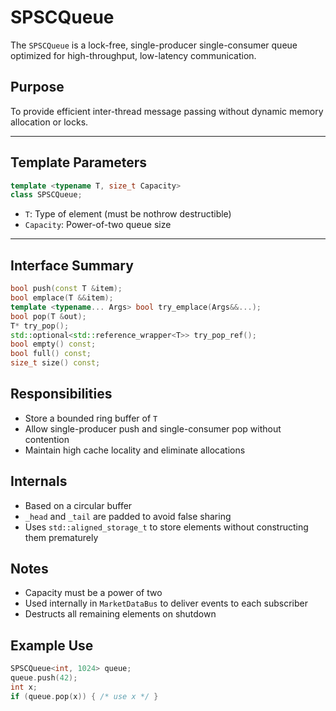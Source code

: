 # SPSCQueue

The `SPSCQueue` is a lock-free, single-producer single-consumer queue optimized for high-throughput, low-latency communication.

## Purpose

To provide efficient inter-thread message passing without dynamic memory allocation or locks.

---

## Template Parameters

```cpp
template <typename T, size_t Capacity>
class SPSCQueue;
```

- `T`: Type of element (must be nothrow destructible)
- `Capacity`: Power-of-two queue size

---

## Interface Summary

```cpp
bool push(const T &item);
bool emplace(T &&item);
template <typename... Args> bool try_emplace(Args&&...);
bool pop(T &out);
T* try_pop();
std::optional<std::reference_wrapper<T>> try_pop_ref();
bool empty() const;
bool full() const;
size_t size() const;
```

## Responsibilities

- Store a bounded ring buffer of `T`
- Allow single-producer push and single-consumer pop without contention
- Maintain high cache locality and eliminate allocations

## Internals

- Based on a circular buffer
- `_head` and `_tail` are padded to avoid false sharing
- Uses `std::aligned_storage_t` to store elements without constructing them prematurely

## Notes

- Capacity must be a power of two
- Used internally in `MarketDataBus` to deliver events to each subscriber
- Destructs all remaining elements on shutdown

## Example Use

```cpp
SPSCQueue<int, 1024> queue;
queue.push(42);
int x;
if (queue.pop(x)) { /* use x */ }
```